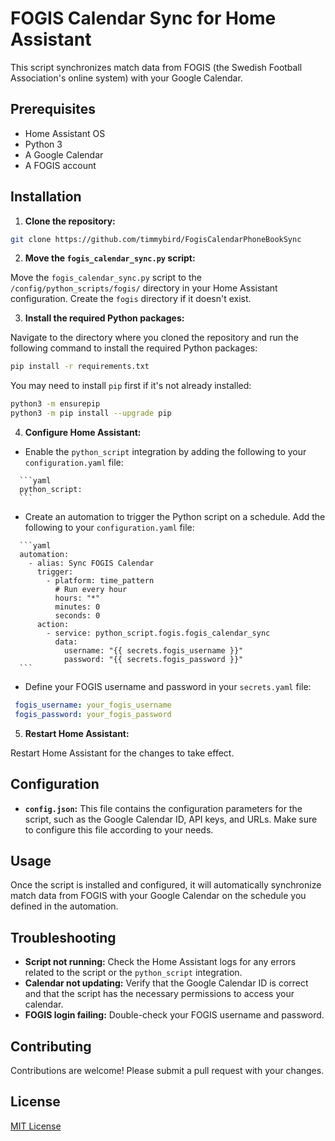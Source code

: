 # FOGIS Calendar Sync for Home Assistant

This script synchronizes match data from FOGIS (the Swedish Football Association's online system) with your Google Calendar.

## Prerequisites

*   Home Assistant OS
*   Python 3
*   A Google Calendar
*   A FOGIS account

## Installation

1.  **Clone the repository:**

   ```bash
   git clone https://github.com/timmybird/FogisCalendarPhoneBookSync
   ```

2.  **Move the `fogis_calendar_sync.py` script:**

   Move the `fogis_calendar_sync.py` script to the `/config/python_scripts/fogis/` directory in your Home Assistant configuration. Create the `fogis` directory if it doesn't exist.

3.  **Install the required Python packages:**

   Navigate to the directory where you cloned the repository and run the following command to install the required Python packages:

   ```bash
   pip install -r requirements.txt
   ```

   You may need to install `pip` first if it's not already installed:

   ```bash
   python3 -m ensurepip
   python3 -m pip install --upgrade pip
   ```

4.  **Configure Home Assistant:**

   *   Enable the `python_script` integration by adding the following to your `configuration.yaml` file:

      ```yaml
      python_script:
      ```

   *   Create an automation to trigger the Python script on a schedule. Add the following to your `configuration.yaml` file:

      ```yaml
      automation:
        - alias: Sync FOGIS Calendar
          trigger:
            - platform: time_pattern
              # Run every hour
              hours: "*"
              minutes: 0
              seconds: 0
          action:
            - service: python_script.fogis.fogis_calendar_sync
              data:
                username: "{{ secrets.fogis_username }}"
                password: "{{ secrets.fogis_password }}"
      ```

   *   Define your FOGIS username and password in your `secrets.yaml` file:

   ```yaml
    fogis_username: your_fogis_username
    fogis_password: your_fogis_password
   ```

5.  **Restart Home Assistant:**

   Restart Home Assistant for the changes to take effect.

## Configuration

*   **`config.json`:** This file contains the configuration parameters for the script, such as the Google Calendar ID, API keys, and URLs. Make sure to configure this file according to your needs.

## Usage

Once the script is installed and configured, it will automatically synchronize match data from FOGIS with your Google Calendar on the schedule you defined in the automation.

## Troubleshooting

*   **Script not running:** Check the Home Assistant logs for any errors related to the script or the `python_script` integration.
*   **Calendar not updating:** Verify that the Google Calendar ID is correct and that the script has the necessary permissions to access your calendar.
*   **FOGIS login failing:** Double-check your FOGIS username and password.

## Contributing

Contributions are welcome! Please submit a pull request with your changes.

## License

[MIT License](LICENSE)